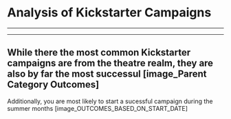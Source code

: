 # Analysis of Kickstarter Campaigns
---
---
While there the most common Kickstarter campaigns are from the theatre realm, they are also by far the most successul
[image_Parent Category Outcomes]
---
Additionally, you are most likely to start a sucessful campaign during the summer months
[image_OUTCOMES_BASED_ON_START_DATE]

